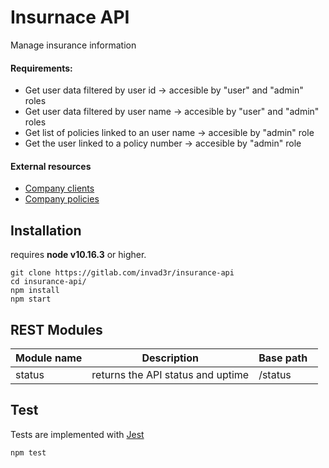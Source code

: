 # Insurnace API
Manage insurance information

#### Requirements:
- Get user data filtered by user id -> accesible by "user" and "admin" roles
- Get user data filtered by user name -> accesible by "user" and "admin" roles
- Get list of policies linked to an user name -> accesible by "admin" role
- Get the user linked to a policy number -> accesible by "admin" role 

#### External resources
- [Company clients](https://www.mocky.io/v2/5808862710000087232b75ac) 
- [Company policies](https://www.mocky.io/v2/580891a4100000e8242b75c5)

## Installation
requires __node v10.16.3__ or higher.
```
git clone https://gitlab.com/invad3r/insurance-api
cd insurance-api/
npm install
npm start
```

## REST Modules
| Module name        | Description                              | Base path               |
| ------------------ | ---------------------------------------- | ----------------------- |
| status             | returns the API status and uptime        | /status                 |


## Test
Tests are implemented with [Jest](https://jestjs.io/en/)
```
npm test
```